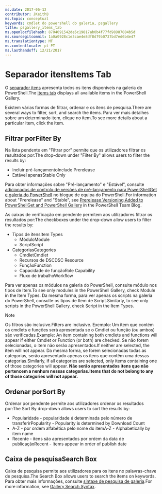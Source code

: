 ```yaml
---
ms.date: 2017-06-12
contributor: JKeithB
ms.topic: conceptual
keywords: cmdlet do powershell do galeria, psgallery
title: psgallery_items_tab
ms.openlocfilehash: 8704091542de5c19817ab0b4f77fd98987084b5d
ms.sourcegitcommit: 1a0a0928c1e3cae4e8df8d79b0737bd7ed6b4e47
ms.translationtype: MT
ms.contentlocale: pt-PT
ms.lasthandoff: 12/21/2017
---
```

# <a name="items-tab"></a><span data-ttu-id="c98fe-103">Separador itens</span><span class="sxs-lookup"><span data-stu-id="c98fe-103">Items Tab</span></span>

<span data-ttu-id="c98fe-104">O [separador itens](https://www.powershellgallery.com/items) apresenta todos os itens disponíveis na galeria do PowerShell.</span><span class="sxs-lookup"><span data-stu-id="c98fe-104">The [Items tab](https://www.powershellgallery.com/items) displays all available items in the PowerShell Gallery.</span></span>

<span data-ttu-id="c98fe-105">Existem várias formas de filtrar, ordenar e os itens de pesquisa.</span><span class="sxs-lookup"><span data-stu-id="c98fe-105">There are several ways to filter, sort, and search the items.</span></span>
<span data-ttu-id="c98fe-106">Para ver mais detalhes sobre um determinado item, clique no item.</span><span class="sxs-lookup"><span data-stu-id="c98fe-106">To see more details about a particular item, click the item.</span></span>

## <a name="filter-by"></a><span data-ttu-id="c98fe-107">Filtrar por</span><span class="sxs-lookup"><span data-stu-id="c98fe-107">Filter By</span></span>

<span data-ttu-id="c98fe-108">Na lista pendente em "Filtrar por" permite que os utilizadores filtrar os resultados por:</span><span class="sxs-lookup"><span data-stu-id="c98fe-108">The drop-down under "Filter By" allows users to filter the results by:</span></span>
* <span data-ttu-id="c98fe-109">Incluir pré-lançamento</span><span class="sxs-lookup"><span data-stu-id="c98fe-109">Include Prerelease</span></span>
* <span data-ttu-id="c98fe-110">Estável apenas</span><span class="sxs-lookup"><span data-stu-id="c98fe-110">Stable Only</span></span>

<span data-ttu-id="c98fe-111">Para obter informações sobre "Pré-lançamento" e "Estável", consulte [adicionados de controlo de versões de pré-lançamento para PowerShellGet e galeria do PowerShell](https://blogs.msdn.microsoft.com/powershell/2017/12/05/prerelease-versioning-added-to-powershellget-and-powershell-gallery/) no blogue de equipa do PowerShell.</span><span class="sxs-lookup"><span data-stu-id="c98fe-111">For information about "Prerelease" and "Stable", see [Prerelease Versioning Added to PowerShellGet and PowerShell Gallery](https://blogs.msdn.microsoft.com/powershell/2017/12/05/prerelease-versioning-added-to-powershellget-and-powershell-gallery/) in the PowerShell Team Blog.</span></span>

<span data-ttu-id="c98fe-112">As caixas de verificação em pendente permitem aos utilizadores filtrar os resultados por:</span><span class="sxs-lookup"><span data-stu-id="c98fe-112">The checkboxes under the drop-down allow users to filter the results by:</span></span>
* <span data-ttu-id="c98fe-113">Tipos de itens</span><span class="sxs-lookup"><span data-stu-id="c98fe-113">Item Types</span></span>
  - <span data-ttu-id="c98fe-114">Módulo</span><span class="sxs-lookup"><span data-stu-id="c98fe-114">Module</span></span>
  - <span data-ttu-id="c98fe-115">Script</span><span class="sxs-lookup"><span data-stu-id="c98fe-115">Script</span></span>
* <span data-ttu-id="c98fe-116">Categorias</span><span class="sxs-lookup"><span data-stu-id="c98fe-116">Categories</span></span>
  - <span data-ttu-id="c98fe-117">Cmdlet</span><span class="sxs-lookup"><span data-stu-id="c98fe-117">Cmdlet</span></span>
  - <span data-ttu-id="c98fe-118">Recursos de DSC</span><span class="sxs-lookup"><span data-stu-id="c98fe-118">DSC Resource</span></span>
  - <span data-ttu-id="c98fe-119">Função</span><span class="sxs-lookup"><span data-stu-id="c98fe-119">Function</span></span>
  - <span data-ttu-id="c98fe-120">Capacidade de função</span><span class="sxs-lookup"><span data-stu-id="c98fe-120">Role Capability</span></span>
  - <span data-ttu-id="c98fe-121">Fluxo de trabalho</span><span class="sxs-lookup"><span data-stu-id="c98fe-121">Workflow</span></span>

<span data-ttu-id="c98fe-122">Para ver apenas os módulos na galeria do PowerShell, consulte módulo nos tipos de Item.</span><span class="sxs-lookup"><span data-stu-id="c98fe-122">To see only modules in the PowerShell Gallery, check Module in the Item Types.</span></span>
<span data-ttu-id="c98fe-123">Da mesma forma, para ver apenas os scripts na galeria do PowerShell, consulte os tipos de Item de Script.</span><span class="sxs-lookup"><span data-stu-id="c98fe-123">Similarly, to see only scripts in the PowerShell Gallery, check Script in the Item Types.</span></span>

> [!NOTE]
> <span data-ttu-id="c98fe-124">Os filtros são inclusive.</span><span class="sxs-lookup"><span data-stu-id="c98fe-124">Filters are inclusive.</span></span>
> <span data-ttu-id="c98fe-125">Exemplo: Um item que contém os cmdlets e funções será apresentada se o Cmdlet ou função (ou ambos) são verificadas.</span><span class="sxs-lookup"><span data-stu-id="c98fe-125">Example: An item containing both cmdlets and functions will appear if either Cmdlet or Function (or both) are checked.</span></span>
> <span data-ttu-id="c98fe-126">Se não forem selecionadas, o item não serão apresentados.</span><span class="sxs-lookup"><span data-stu-id="c98fe-126">If neither are selected, the item will not appear.</span></span>
> <span data-ttu-id="c98fe-127">Da mesma forma, se forem selecionadas todas as categorias, serão apresentado apenas os itens que contêm uma dessas categorias.</span><span class="sxs-lookup"><span data-stu-id="c98fe-127">Similarly, if all categories are selected, only items containing one of those categories will appear.</span></span>
> <span data-ttu-id="c98fe-128">**Não serão apresentados itens que não pertencem a nenhum nessas categorias.**</span><span class="sxs-lookup"><span data-stu-id="c98fe-128">**Items that do not belong to any of those categories will not appear.**</span></span>

## <a name="sort-by"></a><span data-ttu-id="c98fe-129">Ordenar por</span><span class="sxs-lookup"><span data-stu-id="c98fe-129">Sort By</span></span>

<span data-ttu-id="c98fe-130">Ordenar por pendente permite aos utilizadores ordenar os resultados por:</span><span class="sxs-lookup"><span data-stu-id="c98fe-130">The Sort By drop-down allows users to sort the results by:</span></span>
* <span data-ttu-id="c98fe-131">Popularidade - popularidade é determinada pelo número de transferir</span><span class="sxs-lookup"><span data-stu-id="c98fe-131">Popularity - Popularity is determined by Download Count</span></span>
* <span data-ttu-id="c98fe-132">A-Z - por ordem alfabética pelo nome do item</span><span class="sxs-lookup"><span data-stu-id="c98fe-132">A-Z - Alphabetically by item name</span></span>
* <span data-ttu-id="c98fe-133">Recente - itens são apresentados por ordem da data de publicação</span><span class="sxs-lookup"><span data-stu-id="c98fe-133">Recent - Items appear in order of publish date</span></span>

## <a name="search-box"></a><span data-ttu-id="c98fe-134">Caixa de pesquisa</span><span class="sxs-lookup"><span data-stu-id="c98fe-134">Search Box</span></span>

<span data-ttu-id="c98fe-135">Caixa de pesquisa permite aos utilizadores para os itens no palavras-chave de pesquisa.</span><span class="sxs-lookup"><span data-stu-id="c98fe-135">The Search Box allows users to search the items on keywords.</span></span>
<span data-ttu-id="c98fe-136">Para obter mais informações, consulte [sintaxe de pesquisa de galeria](psgallery_search_syntax.md).</span><span class="sxs-lookup"><span data-stu-id="c98fe-136">For more information, see [Gallery Search Syntax](psgallery_search_syntax.md).</span></span>
